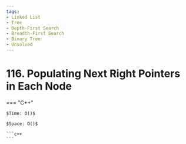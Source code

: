 ```yaml
---
tags:
- Linked List
- Tree
- Depth-First Search
- Breadth-First Search
- Binary Tree
- Unsolved
---
```



# 116. Populating Next Right Pointers in Each Node

=== "C++"

    $Time: O()$

    $Space: O()$

    ```c++
    ```